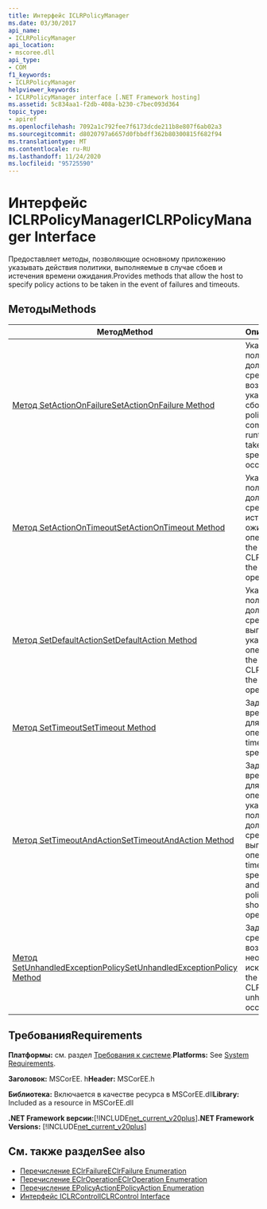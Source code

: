```yaml
---
title: Интерфейс ICLRPolicyManager
ms.date: 03/30/2017
api_name:
- ICLRPolicyManager
api_location:
- mscoree.dll
api_type:
- COM
f1_keywords:
- ICLRPolicyManager
helpviewer_keywords:
- ICLRPolicyManager interface [.NET Framework hosting]
ms.assetid: 5c834aa1-f2db-408a-b230-c7bec093d364
topic_type:
- apiref
ms.openlocfilehash: 7092a1c792fee7f6173dcde211b8e807f6ab02a3
ms.sourcegitcommit: d8020797a6657d0fbbdff362b80300815f682f94
ms.translationtype: MT
ms.contentlocale: ru-RU
ms.lasthandoff: 11/24/2020
ms.locfileid: "95725590"
---
```

# <a name="iclrpolicymanager-interface"></a><span data-ttu-id="0e439-102">Интерфейс ICLRPolicyManager</span><span class="sxs-lookup"><span data-stu-id="0e439-102">ICLRPolicyManager Interface</span></span>

<span data-ttu-id="0e439-103">Предоставляет методы, позволяющие основному приложению указывать действия политики, выполняемые в случае сбоев и истечения времени ожидания.</span><span class="sxs-lookup"><span data-stu-id="0e439-103">Provides methods that allow the host to specify policy actions to be taken in the event of failures and timeouts.</span></span>  
  
## <a name="methods"></a><span data-ttu-id="0e439-104">Методы</span><span class="sxs-lookup"><span data-stu-id="0e439-104">Methods</span></span>  
  
|<span data-ttu-id="0e439-105">Метод</span><span class="sxs-lookup"><span data-stu-id="0e439-105">Method</span></span>|<span data-ttu-id="0e439-106">Описание</span><span class="sxs-lookup"><span data-stu-id="0e439-106">Description</span></span>|  
|------------|-----------------|  
|[<span data-ttu-id="0e439-107">Метод SetActionOnFailure</span><span class="sxs-lookup"><span data-stu-id="0e439-107">SetActionOnFailure Method</span></span>](iclrpolicymanager-setactiononfailure-method.md)|<span data-ttu-id="0e439-108">Указывает действие политики, которое должна выполнять среда CLR при возникновении указанного сбоя.</span><span class="sxs-lookup"><span data-stu-id="0e439-108">Specifies the policy action the common language runtime (CLR) should take when the specified failure occurs.</span></span>|  
|[<span data-ttu-id="0e439-109">Метод SetActionOnTimeout</span><span class="sxs-lookup"><span data-stu-id="0e439-109">SetActionOnTimeout Method</span></span>](iclrpolicymanager-setactionontimeout-method.md)|<span data-ttu-id="0e439-110">Указывает действие политики, которое должна выполнять среда CLR при истечении времени ожидания указанной операции.</span><span class="sxs-lookup"><span data-stu-id="0e439-110">Specifies the policy action the CLR should take when the specified operation times out.</span></span>|  
|[<span data-ttu-id="0e439-111">Метод SetDefaultAction</span><span class="sxs-lookup"><span data-stu-id="0e439-111">SetDefaultAction Method</span></span>](iclrpolicymanager-setdefaultaction-method.md)|<span data-ttu-id="0e439-112">Указывает действие политики, которое должна выполнять среда CLR при выполнении указанной операции.</span><span class="sxs-lookup"><span data-stu-id="0e439-112">Specifies the policy action the CLR should take when the specified operation occurs.</span></span>|  
|[<span data-ttu-id="0e439-113">Метод SetTimeout</span><span class="sxs-lookup"><span data-stu-id="0e439-113">SetTimeout Method</span></span>](iclrpolicymanager-settimeout-method.md)|<span data-ttu-id="0e439-114">Задает значение времени ожидания для указанной операции.</span><span class="sxs-lookup"><span data-stu-id="0e439-114">Sets a timeout value for the specified operation.</span></span>|  
|[<span data-ttu-id="0e439-115">Метод SetTimeoutAndAction</span><span class="sxs-lookup"><span data-stu-id="0e439-115">SetTimeoutAndAction Method</span></span>](iclrpolicymanager-settimeoutandaction-method.md)|<span data-ttu-id="0e439-116">Задает значение времени ожидания для указанной операции и указывает действие политики, которое должна выполнять среда CLR при выполнении операции.</span><span class="sxs-lookup"><span data-stu-id="0e439-116">Sets a timeout value for the specified operation, and specifies the policy action the CLR should take when the operation occurs.</span></span>|  
|[<span data-ttu-id="0e439-117">Метод SetUnhandledExceptionPolicy</span><span class="sxs-lookup"><span data-stu-id="0e439-117">SetUnhandledExceptionPolicy Method</span></span>](iclrpolicymanager-setunhandledexceptionpolicy-method.md)|<span data-ttu-id="0e439-118">Задает поведение среды CLR при возникновении необработанного исключения.</span><span class="sxs-lookup"><span data-stu-id="0e439-118">Specifies the behavior of the CLR when an unhandled exception occurs.</span></span>|  
  
## <a name="requirements"></a><span data-ttu-id="0e439-119">Требования</span><span class="sxs-lookup"><span data-stu-id="0e439-119">Requirements</span></span>  

 <span data-ttu-id="0e439-120">**Платформы:** см. раздел [Требования к системе](../../get-started/system-requirements.md).</span><span class="sxs-lookup"><span data-stu-id="0e439-120">**Platforms:** See [System Requirements](../../get-started/system-requirements.md).</span></span>  
  
 <span data-ttu-id="0e439-121">**Заголовок:** MSCorEE. h</span><span class="sxs-lookup"><span data-stu-id="0e439-121">**Header:** MSCorEE.h</span></span>  
  
 <span data-ttu-id="0e439-122">**Библиотека:** Включается в качестве ресурса в MSCorEE.dll</span><span class="sxs-lookup"><span data-stu-id="0e439-122">**Library:** Included as a resource in MSCorEE.dll</span></span>  
  
 <span data-ttu-id="0e439-123">**.NET Framework версии:**[!INCLUDE[net_current_v20plus](../../../../includes/net-current-v20plus-md.md)]</span><span class="sxs-lookup"><span data-stu-id="0e439-123">**.NET Framework Versions:** [!INCLUDE[net_current_v20plus](../../../../includes/net-current-v20plus-md.md)]</span></span>  
  
## <a name="see-also"></a><span data-ttu-id="0e439-124">См. также раздел</span><span class="sxs-lookup"><span data-stu-id="0e439-124">See also</span></span>

- [<span data-ttu-id="0e439-125">Перечисление EClrFailure</span><span class="sxs-lookup"><span data-stu-id="0e439-125">EClrFailure Enumeration</span></span>](eclrfailure-enumeration.md)
- [<span data-ttu-id="0e439-126">Перечисление EClrOperation</span><span class="sxs-lookup"><span data-stu-id="0e439-126">EClrOperation Enumeration</span></span>](eclroperation-enumeration.md)
- [<span data-ttu-id="0e439-127">Перечисление EPolicyAction</span><span class="sxs-lookup"><span data-stu-id="0e439-127">EPolicyAction Enumeration</span></span>](epolicyaction-enumeration.md)
- [<span data-ttu-id="0e439-128">Интерфейс ICLRControl</span><span class="sxs-lookup"><span data-stu-id="0e439-128">ICLRControl Interface</span></span>](iclrcontrol-interface.md)
